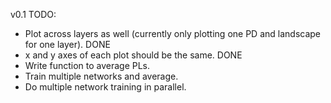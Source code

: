 v0.1 TODO:
* Plot across layers as well (currently only plotting one PD and landscape for one layer). DONE
* x and y axes of each plot should be the same. DONE
* Write function to average PLs.
* Train multiple networks and average.
* Do multiple network training in parallel.
